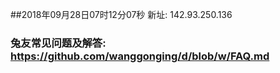 ##2018年09月28日07时12分07秒 新址: 142.93.250.136
### 兔友常见问题及解答: https://github.com/wanggonging/d/blob/w/FAQ.md
